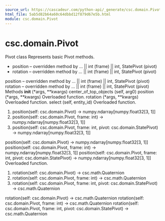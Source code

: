 ```yaml
---
source_url: https://cascadeur.com/python-api/_generate/csc.domain.Pivot.html
html_file: 5ab5d82b64a60c64dbbd12f879d67e5b.html
module: csc.domain.Pivot
---
```


# csc.domain.Pivot 

Pivot class Represents basic Pivot methods.
- position – overridden method by … || int (frame) || int, StatePivot (pivot)
- rotation – overridden method by … || int (frame) || int, StatePivot (pivot)

position – overridden method by … || int (frame) || int, StatePivot (pivot) rotation – overridden method by … || int (frame) || int, StatePivot (pivot) Methods __init__ (*args, **kwargs) center_of_top_objects (self, arg0) position (*args, **kwargs) Overloaded function. rotation (*args, **kwargs) Overloaded function. select (self, entity_id) Overloaded function.
1. position(self: csc.domain.Pivot) -> numpy.ndarray[numpy.float32[3, 1]]
2. position(self: csc.domain.Pivot, frame: int) -> numpy.ndarray[numpy.float32[3, 1]]
3. position(self: csc.domain.Pivot, frame: int, pivot: csc.domain.StatePivot) -> numpy.ndarray[numpy.float32[3, 1]]

position(self: csc.domain.Pivot) -> numpy.ndarray[numpy.float32[3, 1]] position(self: csc.domain.Pivot, frame: int) -> numpy.ndarray[numpy.float32[3, 1]] position(self: csc.domain.Pivot, frame: int, pivot: csc.domain.StatePivot) -> numpy.ndarray[numpy.float32[3, 1]] Overloaded function.
1. rotation(self: csc.domain.Pivot) -> csc.math.Quaternion
2. rotation(self: csc.domain.Pivot, frame: int) -> csc.math.Quaternion
3. rotation(self: csc.domain.Pivot, frame: int, pivot: csc.domain.StatePivot) -> csc.math.Quaternion

rotation(self: csc.domain.Pivot) -> csc.math.Quaternion rotation(self: csc.domain.Pivot, frame: int) -> csc.math.Quaternion rotation(self: csc.domain.Pivot, frame: int, pivot: csc.domain.StatePivot) -> csc.math.Quaternion